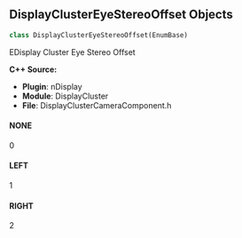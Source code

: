 ## DisplayClusterEyeStereoOffset Objects

```python
class DisplayClusterEyeStereoOffset(EnumBase)
```

EDisplay Cluster Eye Stereo Offset

**C++ Source:**

- **Plugin**: nDisplay
- **Module**: DisplayCluster
- **File**: DisplayClusterCameraComponent.h

<a id="unreal.DisplayClusterEyeStereoOffset.NONE"></a>

#### NONE

0

<a id="unreal.DisplayClusterEyeStereoOffset.LEFT"></a>

#### LEFT

1

<a id="unreal.DisplayClusterEyeStereoOffset.RIGHT"></a>

#### RIGHT

2

<a id="unreal.DisplayClusterConfigurationICVFX_PerLightcardRenderMode"></a>